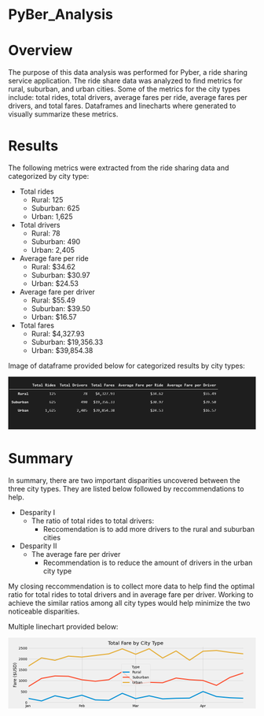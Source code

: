# PyBer_Analysis

# Overview
The purpose of this data analysis was performed for Pyber, a ride sharing service application. The
ride share data was analyzed to find metrics for rural, suburban, and urban cities.  Some of the metrics for the city types include: total rides, total drivers, average fares per ride, average fares per drivers, and total fares. Dataframes and linecharts where generated to visually summarize these metrics.



#


# Results
The following metrics were extracted from the ride sharing data and categorized by city type:

- Total rides
    - Rural: 125         
    - Suburban: 625
    - Urban: 1,625
- Total drivers
    - Rural: 78         
    - Suburban: 490
    - Urban: 2,405  
- Average fare per ride
    - Rural: $34.62         
    - Suburban: $30.97
    - Urban: $24.53
- Average fare per driver
    - Rural: $55.49         
    - Suburban: $39.50
    - Urban: $16.57
- Total fares
    - Rural: $4,327.93         
    - Suburban: $19,356.33
    - Urban: $39,854.38

Image of dataframe provided below for categorized results by city types:

![City_type_dataframe](Resources/totals_averages_city_type.PNG)

#

# Summary
In summary, there are two important disparities uncovered between the three city types. They are listed below followed by reccommendations to help.

- Desparity I
    - The ratio of total rides to total drivers: 
      - Reccomendation is to add more drivers to the rural and suburban cities
- Desparity II          
    - The average fare per driver
       - Recommendation is to reduce the amount of drivers in the urban city type

My closing reccommendation is to collect more data to help find the optimal ratio for total rides to total drivers and in average fare per driver. Working to achieve the similar ratios among all city types would help minimize the two noticeable disparities.  


Multiple linechart provided below:


 
![City_line_graph](analysis/PyBer_fare_summary.png)

#